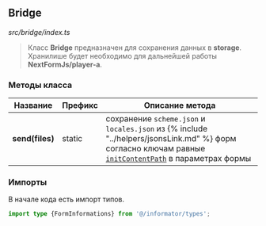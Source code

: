 ## Bridge

_src/bridge/index.ts_

> Класс **Bridge** предназначен для сохранения данных в **storage**. Хранилише будет необходимо для дальнейшей работы **NextFormJs/player-a**.

### Методы класса

| Название        | Префикс | Описание метода                                                                                                                                                           |
|-----------------|---------|---------------------------------------------------------------------------------------------------------------------------------------------------------------------------|
| **send(files)** | static  | сохранение `scheme.json` и `locales.json` из {% include "../helpers/jsonsLink.md" %} форм согласно ключам равные [`initContentPath`](../PARAMSWORKER.md) в параметрах формы |

### Импорты

В начале кода есть импорт типов.

```ts
import type {FormInformations} from '@/informator/types';
```
